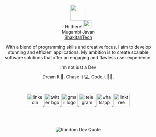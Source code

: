 <div align="center"><img src="https://emojis.slackmojis.com/emojis/images/1577305505/7373/hand_wave.gif?1577305505" width="50" /></div>
<div align="center"> Hi there! <img src="https://emojis.slackmojis.com/emojis/images/1536351075/4594/blob-wave.gif" width="25"/> </div>
<div align="center">
 Mugambi Javan <br>
<a href="https://bhakitah-tech.vercel.app/" target="_blank">BhakitahTech</a>
 <br>
<p>With a blend of programming skills and creative focus, I aim to develop stunning and efficient applications. My ambition is to create scalable software solutions that offer an engaging and flawless user experience.</p>
 <p align="center">I'm not just a Dev</p>

Dream It 💫.  Chase It 💻.  Code It 👨‍💻.<br>
<br clear="both">

###
</div>

###

<div align="center">
  <a href="https://www.linkedin.com/in/javan-mugambi-2351a81b0/" target="_blank">
    <img src="https://raw.githubusercontent.com/maurodesouza/profile-readme-generator/master/src/assets/icons/social/linkedin/default.svg" width="52" height="40" alt="linkedin logo" />
</a>
<a href="https://twitter.com/mugambi_javan" target="_blank">
    <img src="https://raw.githubusercontent.com/maurodesouza/profile-readme-generator/master/src/assets/icons/social/twitter/default.svg" width="52" height="40" alt="twitter logo" />
</a>
<a href="mugambijavan@gmail.com" target="_blank">
    <img src="https://raw.githubusercontent.com/maurodesouza/profile-readme-generator/master/src/assets/icons/social/gmail/default.svg" width="52" height="40" alt="gmail logo" />
</a>
<a href="https://t.me/KamiriJavan" target="_blank">
    <img src="https://raw.githubusercontent.com/maurodesouza/profile-readme-generator/master/src/assets/icons/social/telegram/default.svg" width="52" height="40" alt="telegram logo" />
</a>
<a href="https://wa.me/+254727761646" target="_blank">
    <img src="https://raw.githubusercontent.com/maurodesouza/profile-readme-generator/master/src/assets/icons/social/whatsapp/default.svg" width="52" height="40" alt="whatsapp logo" />
</a>
<a href="https://linktr.ee/mugambijavan" target="_blank">
    <img src="https://raw.githubusercontent.com/maurodesouza/profile-readme-generator/master/src/assets/icons/social/linktree/default.svg" width="52" height="40" alt="linktree logo" />
</a>

</div>

###

<br clear="both">


###

<p align="center">
  <img src="https://quotes-github-readme.vercel.app/api?type=vertical&theme=dark" alt="Random Dev Quote">
</p>




